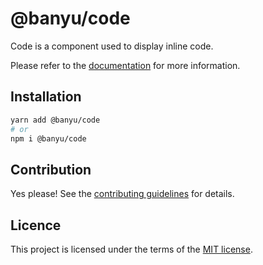 # @banyu/code

Code is a component used to display inline code.

Please refer to the [documentation](#) for more information.

## Installation

```sh
yarn add @banyu/code
# or
npm i @banyu/code
```

## Contribution

Yes please! See the
[contributing guidelines](https://github.com/muhamien/jala-design/blob/master/CONTRIBUTING.md)
for details.

## Licence

This project is licensed under the terms of the
[MIT license](https://github.com/muhamien/jala-design/blob/master/LICENSE).
